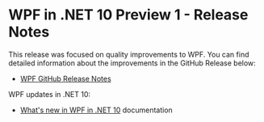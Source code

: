 # WPF in .NET 10 Preview 1 - Release Notes

This release was focused on quality improvements to WPF. You can find detailed information about the improvements in the GitHub Release below:

- [WPF GitHub Release Notes](https://github.com/dotnet/wpf/releases/tag/v10.0.0-preview.1.25080.3)

WPF updates in .NET 10:

- [What's new in WPF in .NET 10](https://learn.microsoft.com/dotnet/desktop/wpf/whats-new/net100) documentation
